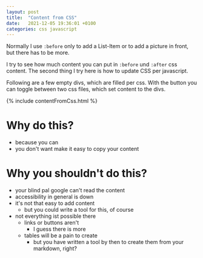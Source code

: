 ```yaml
---
layout: post
title:  "Content from CSS"
date:   2021-12-05 19:36:01 +0100
categories: css javascript
---
```

Normally I use `:before` only to add a List-Item or to add a picture in front, but
there has to be more.

I try to see how much content you can put in `:before` und `:after` css content.
The second thing I try here is how to update CSS per javascript.

Following are a few empty divs, which are filled per css. With the button you can toggle
between two css files, which set content to the divs.

{% include contentFromCss.html %}

# Why do this?
- because you can
- you don't want make it easy to copy your content

# Why you shouldn't do this?
- your blind pal google can't read the content
- accessibility in general is down
- it's not that easy to add content
    - but you could write a tool for this, of course
- not everything ist possible there
    - links or buttons aren't
        - I guess there is more
    - tables will be a pain to create
        - but you have written a tool by then to create them from your markdown, right?